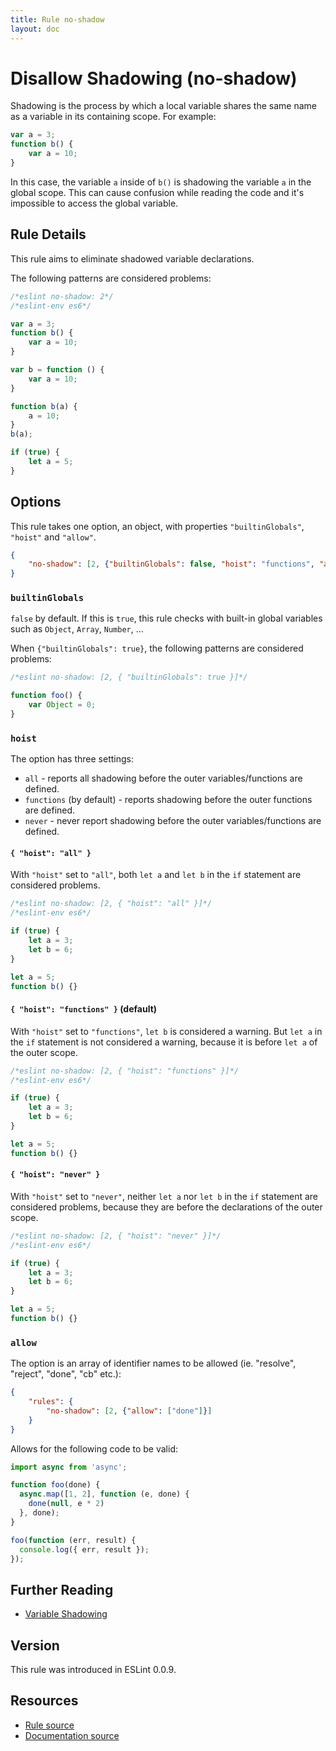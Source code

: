 ```yaml
---
title: Rule no-shadow
layout: doc
---
```

<!-- Note: No pull requests accepted for this file. See README.md in the root directory for details. -->
# Disallow Shadowing (no-shadow)

Shadowing is the process by which a local variable shares the same name as a variable in its containing scope. For example:

```js
var a = 3;
function b() {
    var a = 10;
}
```

In this case, the variable `a` inside of `b()` is shadowing the variable `a` in the global scope. This can cause confusion while reading the code and it's impossible to access the global variable.

## Rule Details

This rule aims to eliminate shadowed variable declarations.

The following patterns are considered problems:

```js
/*eslint no-shadow: 2*/
/*eslint-env es6*/

var a = 3;
function b() {
    var a = 10;
}

var b = function () {
    var a = 10;
}

function b(a) {
    a = 10;
}
b(a);

if (true) {
    let a = 5;
}
```

## Options

This rule takes one option, an object, with properties `"builtinGlobals"`, `"hoist"` and `"allow"`.

```json
{
    "no-shadow": [2, {"builtinGlobals": false, "hoist": "functions", "allow": []}]
}
```

### `builtinGlobals`

`false` by default.
If this is `true`, this rule checks with built-in global variables such as `Object`, `Array`, `Number`, ...

When `{"builtinGlobals": true}`, the following patterns are considered problems:

```js
/*eslint no-shadow: [2, { "builtinGlobals": true }]*/

function foo() {
    var Object = 0;
}
```

### `hoist`

The option has three settings:

* `all` - reports all shadowing before the outer variables/functions are defined.
* `functions` (by default) - reports shadowing before the outer functions are defined.
* `never` - never report shadowing before the outer variables/functions are defined.

#### `{ "hoist": "all" }`

With `"hoist"` set to `"all"`, both `let a` and `let b` in the `if` statement are considered problems.

```js
/*eslint no-shadow: [2, { "hoist": "all" }]*/
/*eslint-env es6*/

if (true) {
    let a = 3;
    let b = 6;
}

let a = 5;
function b() {}
```

#### `{ "hoist": "functions" }` (default)

With `"hoist"` set to `"functions"`, `let b` is considered a warning. But `let a` in the `if` statement is not considered a warning, because it is before `let a` of the outer scope.

```js
/*eslint no-shadow: [2, { "hoist": "functions" }]*/
/*eslint-env es6*/

if (true) {
    let a = 3;
    let b = 6;
}

let a = 5;
function b() {}
```

#### `{ "hoist": "never" }`

With `"hoist"` set to `"never"`, neither `let a` nor `let b` in the `if` statement are considered problems, because they are before the declarations of the outer scope.

```js
/*eslint no-shadow: [2, { "hoist": "never" }]*/
/*eslint-env es6*/

if (true) {
    let a = 3;
    let b = 6;
}

let a = 5;
function b() {}
```

### `allow`

The option is an array of identifier names to be allowed (ie. "resolve", "reject", "done", "cb" etc.):

```json
{
    "rules": {
        "no-shadow": [2, {"allow": ["done"]}]
    }
}
```

Allows for the following code to be valid:

```js
import async from 'async';

function foo(done) {
  async.map([1, 2], function (e, done) {
    done(null, e * 2)
  }, done);
}

foo(function (err, result) {
  console.log({ err, result });
});
```

## Further Reading

* [Variable Shadowing](http://en.wikipedia.org/wiki/Variable_shadowing)

## Version

This rule was introduced in ESLint 0.0.9.

## Resources

* [Rule source](https://github.com/eslint/eslint/tree/master/lib/rules/no-shadow.js)
* [Documentation source](https://github.com/eslint/eslint/tree/master/docs/rules/no-shadow.md)
